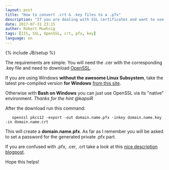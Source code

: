 ```yaml
---
layout: post
title: "How to convert .crt & .key files to a .pfx"
description: "If you are dealing with SSL certificates and want to use them with IIS you will need a .pfx file. Some cert companys will just issue a .crt and .key file, but don't worry: Converting them to a PFX is easy."
date: 2017-07-31 23:15
author: Robert Muehsig
tags: [IIS, SSL, OpenSSL, crt, pfx, key]
language: en
---
```

{% include JB/setup %}

The requirements are simple: You will need the .cer with the corresponding .key file and need to download [OpenSSL](https://wiki.openssl.org/index.php/Binaries).

If you are using Windows __without the awesome Linux Subsystem__, take the latest pre-compiled version __for Windows__ [from this site](https://indy.fulgan.com/SSL/).

Otherwise with __Bash on Windows__ you can just use OpenSSL via its "native" environment. *Thanks for the hint @kapsiR*

After the download run this command:

       openssl pkcs12 -export -out domain.name.pfx -inkey domain.name.key -in domain.name.crt

This will create a __domain.name.pfx__. As far as I remember you will be asked to set a password for the generated private .pfx part.

If you are confused with .pfx, .cer, .crt take a look at this [nice description blogpost](http://www.gtopia.org/blog/2010/02/der-vs-crt-vs-cer-vs-pem-certificates/).

Hope this helps!
